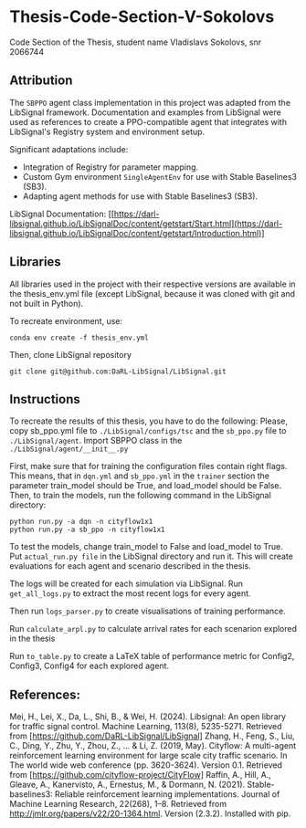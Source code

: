 # Thesis-Code-Section-V-Sokolovs
Code Section of the Thesis, student name Vladislavs Sokolovs, snr 2066744

## Attribution
The `SBPPO` agent class implementation in this project was adapted from the LibSignal framework. 
Documentation and examples from LibSignal were used as references to create a 
PPO-compatible agent that integrates with LibSignal's Registry system and 
environment setup. 

Significant adaptations include:
- Integration of Registry for parameter mapping.
- Custom Gym environment `SingleAgentEnv` for use with Stable Baselines3 (SB3).
- Adapting agent methods for use with Stable Baselines3 (SB3).

LibSignal Documentation: [[https://darl-libsignal.github.io/LibSignalDoc/content/getstart/Start.html](https://darl-libsignal.github.io/LibSignalDoc/content/getstart/Introduction.html)]


## Libraries

All libraries used in the project with their respective versions are available in the thesis_env.yml file (except LibSignal, because it was cloned with git and not built in Python).

To recreate environment, use:

```
conda env create -f thesis_env.yml
```

Then, clone LibSignal repository

```
git clone git@github.com:DaRL-LibSignal/LibSignal.git
```

## Instructions

To recreate the results of this thesis, you have to do the following:
Please, copy sb_ppo.yml file to ```./LibSignal/configs/tsc``` and the ```sb_ppo.py``` file to ```./LibSignal/agent```.
Import SBPPO class in the ```./LibSignal/agent/__init__.py ```


First, make sure that for training the configuration files contain right flags.
This means, that in ```dqn.yml``` and ```sb_ppo.yml``` in the ```trainer``` section the parameter train_model should be True, and load_model should be False.
Then, to train the models, run the following command in the LibSignal directory:
```
python run.py -a dqn -n cityflow1x1
python run.py -a sb_ppo -n cityflow1x1
```
To test the models, change train_model to False and load_model to True.
Put ```actual_run.py file``` in the LibSignal directory and run it.
This will create evaluations for each agent and scenario described in the thesis.

The logs will be created for each simulation via LibSignal.
Run ```get_all_logs.py``` to extract the most recent logs for every agent.

Then run ```logs_parser.py``` to create visualisations of training performance.

Run ```calculate_arpl.py``` to calculate arrival rates for each scenarion explored in the thesis

Run ```to_table.py``` to create a LaTeX table of performance metric for Config2, Config3, Config4 for each explored agent.


## References:
Mei, H., Lei, X., Da, L., Shi, B., & Wei, H. (2024). Libsignal: An open library for traffic signal control. Machine Learning, 113(8), 5235-5271. Retrieved from [https://github.com/DaRL-LibSignal/LibSignal]
Zhang, H., Feng, S., Liu, C., Ding, Y., Zhu, Y., Zhou, Z., ... & Li, Z. (2019, May). Cityflow: A multi-agent reinforcement learning environment for large scale city traffic scenario. In The world wide web conference (pp. 3620-3624). Version 0.1. Retrieved from [https://github.com/cityflow-project/CityFlow]
Raffin, A., Hill, A., Gleave, A., Kanervisto, A., Ernestus, M., & Dormann, N. (2021). Stable-baselines3: Reliable reinforcement learning implementations. Journal of Machine Learning Research, 22(268), 1–8. Retrieved
from http://jmlr.org/papers/v22/20-1364.html. Version (2.3.2). Installed with pip.

